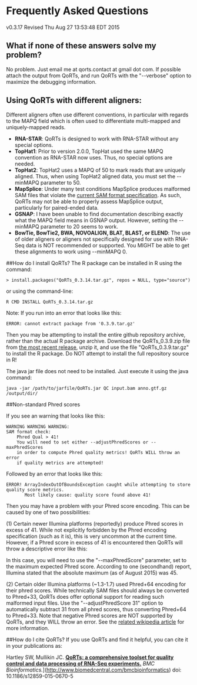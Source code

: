 # Frequently Asked Questions
v0.3.17
Revised Thu Aug 27 13:53:48 EDT 2015

## What if none of these answers solve my problem?

No problem. Just email me at qorts.contact at gmail dot com. If possible attach the output from QoRTs, and run QoRTs with the "--verbose" option to maximize the debugging information.

## Using QoRTs with different aligners:

Different aligners often use different conventions, in particular with regards to the MAPQ field which is often used to differentiate multi-mapped and uniquely-mapped reads.

* **RNA-STAR**: QoRTs is designed to work with RNA-STAR without any special options.
* **TopHat1**: Prior to version 2.0.0, TopHat used the same MAPQ convention as RNA-STAR now uses. Thus, no special options are needed.
* **TopHat2**: TopHat2 uses a MAPQ of 50 to mark reads that are uniquely aligned. Thus, when using TopHat2 aligned data, you must set the --minMAPQ parameter to 50.
* **MapSplice**: Under many test conditions MapSplice produces malformed SAM files that violate the [current SAM format specification](https://samtools.github.io/hts-specs/SAMv1.pdf). As such, QoRTs may not be able to properly assess MapSplice output, particularly for paired-ended data.
* **GSNAP**: I have been unable to find documentation describing exactly what the MAPQ field means in GSNAP output. However, setting the --minMAPQ parameter to 20 seems to work.
* **BowTie, BowTie2, BWA, NOVOALIGN, BLAT, BLAST, or ELEND**: The use of older aligners or aligners not specifically designed for use with RNA-Seq data is NOT recommended or supported. You MIGHT be able to get these alignments to work using --minMAPQ 0.

##How do I install QoRTs?
The R package can be installed in R using the command:

    > install.packages("QoRTs_0.3.14.tar.gz", repos = NULL, type="source")

or using the command-line:
    
    R CMD INSTALL QoRTs_0.3.14.tar.gz

Note: If you run into an error that looks like this:

    ERROR: cannot extract package from '0.3.9.tar.gz'

Then you may be attempting to install the entire github repository archive, rather than the actual R package archive. Download the QoRTs\_0.3.9.zip file from <a href="https://github.com/hartleys/QoRTs/releases/latest">the most recent release</a>, unzip it, and use the file "QoRTs\_0.3.9.tar.gz" to install the R package. Do NOT attempt to install the full repository source in R!

The java jar file does not need to be installed. 
Just execute it using the java command:
    
    java -jar /path/to/jarfile/QoRTs.jar QC input.bam anno.gtf.gz /output/dir/

##Non-standard Phred scores

If you see an warning that looks like this:

    WARNING WARNING WARNING: 
    SAM format check:
        Phred Qual > 41!
        You will need to set either --adjustPhredScores or --maxPhredScores
        in order to compute Phred quality metrics! QoRTs WILL throw an error
        if quality metrics are attempted!

Followed by an error that looks like this:

    ERROR! ArrayIndexOutOfBoundsException caught while attempting to store quality score metrics.
           Most likely cause: quality score found above 41!

Then you may have a problem with your Phred score encoding. This can be caused
by one of two possibilities:

(1) Certain newer Illumina platforms (reportedly) produce Phred scores in excess of 41. 
While not explicitly forbidden by the Phred encoding specification (such as it is), 
this is very uncommon at the current time. However, if a Phred score in excess of
41 is encountered then QoRTs will throw a descriptive error like this:

In this case, you will need to use the "--maxPhredScore" parameter, set to the maximum expected
Phred score. According to one (secondhand) report, Illumina stated that the absolute maximum 
(as of August 2015) was 45.

(2) Certain older Illumina platforms (~1.3-1.7) used Phred+64 encoding for their phred scores. 
While technically SAM files should always be converted to Phred+33, QoRTs does offer 
optional support for reading such malformed input files. Use the "--adjustPhredScore 31"
option to automatically subtract 31 from all phred scores, thus converting Phred+64 to Phred+33.
Note that negative Phred scores are NOT supported by QoRTs, and they WILL throw an error.
See the [related wikipedia article](https://en.wikipedia.org/wiki/FASTQ_format#Encoding) for more information. 

##How do I cite QoRTs?
If you use QoRTs and find it helpful, you can cite it in your publications as:

Hartley SW, Mullikin JC. [**QoRTs: a comprehensive toolset for quality control and data processing of RNA-Seq experiments.**](http://www.ncbi.nlm.nih.gov/pmc/articles/PMC4506620/) *BMC Bioinformatics.*](http://www.biomedcentral.com/bmcbioinformatics) doi: 10.1186/s12859-015-0670-5

